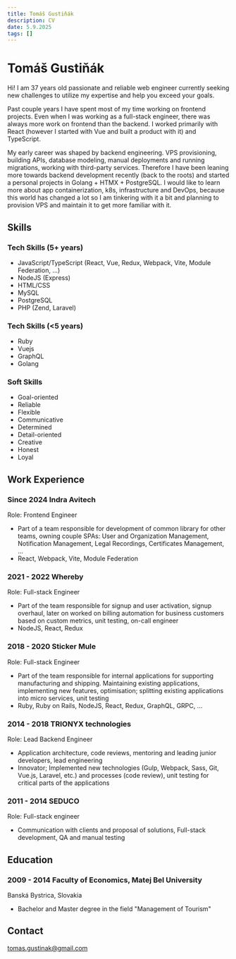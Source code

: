 ```yaml
---
title: Tomáš Gustiňák
description: CV
date: 5.9.2025
tags: []
---
```


# Tomáš Gustiňák

Hi! I am 37 years old passionate and reliable web engineer currently seeking new challenges
to utilize my expertise and help you exceed your goals.

Past couple years I have spent most of my time working on frontend projects. Even when I was working as a full-stack engineer,
there was always more work on frontend than the backend. I worked primarily with React (however I started with Vue and built a product with it) and TypeScript.

My early career was shaped by backend engineering. VPS provisioning, building APIs, database modeling, manual deployments and running migrations,
working with third-party services. Therefore I have been leaning more towards backend development recently (back to the roots) and started
a personal projects in Golang + HTMX + PostgreSQL. I would like to learn more about app containerization, k8s, infrastructure and DevOps, because
this world has changed a lot so I am tinkering with it a bit and planning to provision VPS and maintain it to get more familiar with it.

## Skills

### Tech Skills (5+ years)

- JavaScript/TypeScript (React, Vue, Redux, Webpack, Vite, Module Federation, ...)
- NodeJS (Express)
- HTML/CSS
- MySQL
- PostgreSQL
- PHP (Zend, Laravel)

### Tech Skills (<5 years)

- Ruby
- Vuejs
- GraphQL
- Golang

### Soft Skills

- Goal-oriented
- Reliable
- Flexible
- Communicative
- Determined
- Detail-oriented
- Creative
- Honest
- Loyal

## Work Experience

### Since 2024 Indra Avitech

Role: Frontend Engineer

- Part of a team responsible for development of common library for other teams, owning couple SPAs:
  User and Organization Management, Notification Management, Legal Recordings, Certificates Management, ...
- React, Webpack, Vite, Module Federation

### 2021 - 2022 Whereby

Role: Full-stack Engineer

- Part of the team responsible for signup and user activation, signup
  overhaul, later on worked on billing automation for business customers
  based on custom metrics, unit testing, on-call engineer
- NodeJS, React, Redux

### 2018 - 2020 Sticker Mule

Role: Full-stack Engineer

- Part of the team responsible for internal applications for supporting
  manufacturing and shipping. Maintaining existing applications,
  implementing new features, optimisation; splitting existing applications
  into micro services, unit testing
- Ruby, Ruby on Rails, NodeJS, React, Redux, GraphQL, GRPC, …

### 2014 - 2018 TRIONYX technologies

Role: Lead Backend Engineer

- Application architecture, code reviews, mentoring and leading junior
  developers, lead engineering
- Innovator; Implemented new technologies (Gulp, Webpack, Sass, Git,
  Vue.js, Laravel, etc.) and processes (code review), unit testing for critical
  parts of the applications

### 2011 - 2014 SEDUCO

Role: Full-stack engineer

- Communication with clients and proposal of solutions, Full-stack development, QA and manual testing

## Education

### 2009 - 2014 Faculty of Economics, Matej Bel University

Banská Bystrica, Slovakia

- Bachelor and Master degree in the field "Management of Tourism"

## Contact

[tomas.gustinak@gmail.com](mailto:tomas.gustinak@gmail.com)
